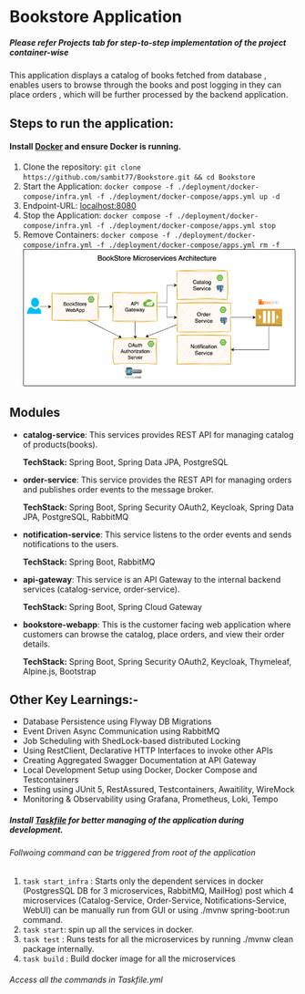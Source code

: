 # Bookstore Application
##### Please refer Projects tab for step-to-step implementation of the project container-wise

This application displays a catalog of books fetched from database , enables users to browse through the books and post logging in they can place orders , which will be further processed by the backend application.

## Steps to run the application:
#### Install [Docker](https://www.docker.com/) and ensure Docker is running.
1. Clone the repository: `git clone https://github.com/sambit77/Bookstore.git && cd Bookstore`
2. Start the Application: `docker compose -f ./deployment/docker-compose/infra.yml -f ./deployment/docker-compose/apps.yml up -d` <br>
3. Endpoint-URL: [localhost:8080](http://localhost:8080/products?) <br>
4. Stop the Application:  `docker compose -f ./deployment/docker-compose/infra.yml -f ./deployment/docker-compose/apps.yml stop` <br>
5. Remove Containers: `docker compose -f ./deployment/docker-compose/infra.yml -f ./deployment/docker-compose/apps.yml rm -f` <br>
![BookStore Microservices Architecture](docs/bookstore-spring-microservices-layout.png) 
## Modules
* **catalog-service**: 
  This services provides REST API for managing catalog of products(books).
  
  **TechStack:** Spring Boot, Spring Data JPA, PostgreSQL

* **order-service**: 
  This service provides the REST API for managing orders and publishes order events to the message broker.

  **TechStack:** Spring Boot, Spring Security OAuth2, Keycloak, Spring Data JPA, PostgreSQL, RabbitMQ

* **notification-service**: 
  This service listens to the order events and sends notifications to the users.
  
  **TechStack:** Spring Boot, RabbitMQ

* **api-gateway**: 
  This service is an API Gateway to the internal backend services (catalog-service, order-service).

  **TechStack:** Spring Boot, Spring Cloud Gateway

* **bookstore-webapp**: 
  This is the customer facing web application where customers can browse the catalog, place orders, and view their order details. 

  **TechStack:** Spring Boot, Spring Security OAuth2, Keycloak, Thymeleaf, Alpine.js, Bootstrap

## Other Key Learnings:- 

*  Database Persistence using Flyway DB Migrations 
*  Event Driven Async Communication using RabbitMQ
*  Job Scheduling with ShedLock-based distributed Locking
*  Using RestClient, Declarative HTTP Interfaces to invoke other APIs
*  Creating Aggregated Swagger Documentation at API Gateway
*  Local Development Setup using Docker, Docker Compose and Testcontainers
*  Testing using JUnit 5, RestAssured, Testcontainers, Awaitility, WireMock
*  Monitoring & Observability using Grafana, Prometheus, Loki, Tempo

##### Install [Taskfile](https://taskfile.dev/) for better managing of the application during development.
###### Follwoing command can be triggered from root of the application
1. `task start_infra` : Starts only the dependent services in docker (PostgresSQL DB for 3 microservices, RabbitMQ, MailHog) post which 4 microservices (Catalog-Service, Order-Service, Notifications-Service, WebUI) can be manually run from GUI or using ./mvnw spring-boot:run command. <br>
2. `task start`: spin up all the services in docker. <br>
3. `task test` : Runs tests for all the microservices by running ./mvnw clean package internally. <br>
4. `task build` : Build docker image for all the microservices <br>

###### Access all the commands in Taskfile.yml
 

